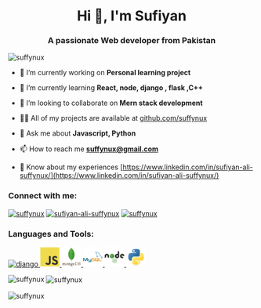 <h1 align="center">Hi 👋, I'm Sufiyan</h1>
<h3 align="center">A passionate Web developer from Pakistan</h3>

<p align="left"> <img src="https://komarev.com/ghpvc/?username=suffynux&label=Profile%20views&color=0e75b6&style=flat" alt="suffynux" /> </p>

- 🔭 I’m currently working on **Personal learning project**

- 🌱 I’m currently learning **React, node, django , flask ,C++**

- 👯 I’m looking to collaborate on **Mern stack development**

- 👨‍💻 All of my projects are available at [github.com/suffynux](github.com/suffynux)

- 💬 Ask me about **Javascript, Python**

- 📫 How to reach me **suffynux@gmail.com**

- 📄 Know about my experiences [https://www.linkedin.com/in/sufiyan-ali-suffynux/](https://www.linkedin.com/in/sufiyan-ali-suffynux/)

<h3 align="left">Connect with me:</h3>
<p align="left">
<a href="https://twitter.com/suffynux" target="blank"><img align="center" src="https://raw.githubusercontent.com/rahuldkjain/github-profile-readme-generator/master/src/images/icons/Social/twitter.svg" alt="suffynux" height="30" width="40" /></a>
<a href="https://linkedin.com/in/sufiyan-ali-suffynux" target="blank"><img align="center" src="https://raw.githubusercontent.com/rahuldkjain/github-profile-readme-generator/master/src/images/icons/Social/linked-in-alt.svg" alt="sufiyan-ali-suffynux" height="30" width="40" /></a>
<a href="https://instagram.com/suffynux" target="blank"><img align="center" src="https://raw.githubusercontent.com/rahuldkjain/github-profile-readme-generator/master/src/images/icons/Social/instagram.svg" alt="suffynux" height="30" width="40" /></a>
</p>

<h3 align="left">Languages and Tools:</h3>
<p align="left"> <a href="https://www.djangoproject.com/" target="_blank" rel="noreferrer"> <img src="https://cdn.worldvectorlogo.com/logos/django.svg" alt="django" width="40" height="40"/> </a> <a href="https://developer.mozilla.org/en-US/docs/Web/JavaScript" target="_blank" rel="noreferrer"> <img src="https://raw.githubusercontent.com/devicons/devicon/master/icons/javascript/javascript-original.svg" alt="javascript" width="40" height="40"/> </a> <a href="https://www.mongodb.com/" target="_blank" rel="noreferrer"> <img src="https://raw.githubusercontent.com/devicons/devicon/master/icons/mongodb/mongodb-original-wordmark.svg" alt="mongodb" width="40" height="40"/> </a> <a href="https://www.mysql.com/" target="_blank" rel="noreferrer"> <img src="https://raw.githubusercontent.com/devicons/devicon/master/icons/mysql/mysql-original-wordmark.svg" alt="mysql" width="40" height="40"/> </a> <a href="https://nodejs.org" target="_blank" rel="noreferrer"> <img src="https://raw.githubusercontent.com/devicons/devicon/master/icons/nodejs/nodejs-original-wordmark.svg" alt="nodejs" width="40" height="40"/> </a> <a href="https://www.python.org" target="_blank" rel="noreferrer"> <img src="https://raw.githubusercontent.com/devicons/devicon/master/icons/python/python-original.svg" alt="python" width="40" height="40"/> </a> </p>

<p><img align="left" src="https://github-readme-stats.vercel.app/api/top-langs?username=suffynux&show_icons=true&locale=en&layout=compact" alt="suffynux" /></p>

<p>&nbsp;<img align="center" src="https://github-readme-stats.vercel.app/api?username=suffynux&show_icons=true&locale=en" alt="suffynux" /></p>

<p><img align="center" src="https://github-readme-streak-stats.herokuapp.com/?user=suffynux&" alt="suffynux" /></p>
